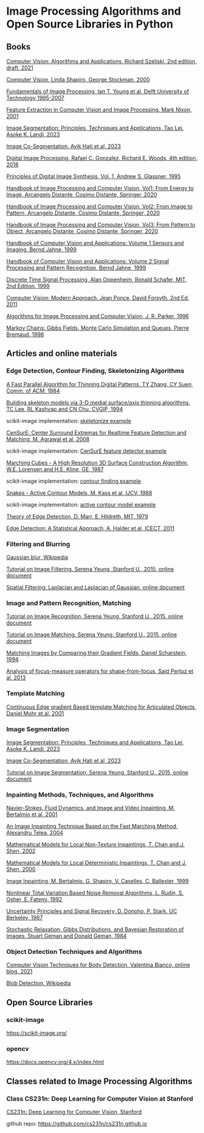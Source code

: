 # Image Processing Algorithms and Open Source Libraries in Python

## Books
[Computer Vision: Algorithms and Applications, Richard Szeliski, 2nd edition, draft, 2021](https://github.com/dimitarpg13/image_processing/blob/main/literature/books/Computer_Vision_Algorithms_Applications_Szeliski_2ed_2021_draft.pdf)

[Computer Vision, Linda Shapiro, George Stockman, 2000](https://github.com/dimitarpg13/image_processing/blob/main/literature/books/Computer_Vision-Linda_Shapiro_2000.pdf)

[Fundamentals of Image Processing, Ian T. Young et al, Delft University of Technology 1995-2007](https://github.com/dimitarpg13/image_processing/blob/main/literature/books/Fundamentals_of_Image_Processing_Ian_T_Young_Delft_University_of_Technology.pdf)

[Feature Extraction in Computer Vision and Image Processing, Mark Nixon, 2001](https://github.com/dimitarpg13/image_processing/blob/main/literature/books/Feature_Extraction_in_Computer_Vision_and_Image_Processing-Mark_Nixon_2001.pdf)

[Image Segmentation: Principles, Techniques and Applications, Tao Lei, Asoke K. Landi, 2023](https://github.com/dimitarpg13/image_processing/blob/main/literature/books/image-segmentation-principles-techniques-and-applications_Lei_2023.pdf)

[Image Co-Segmentation, Avik Hati et al, 2023](https://github.com/dimitarpg13/image_processing/blob/main/literature/books/image-co-segmentation.pdf)

[Digital Image Processing, Rafael C. Gonzalez, Richard E. Woods, 4th edition, 2018](https://github.com/dimitarpg13/image_processing/blob/main/literature/books/digital_image_processing_gonzales_4th_edition_2018.pdf)

[Principles of Digital Image Synthesis, Vol. 1, Andrew S. Glassner, 1995](https://github.com/dimitarpg13/image_processing/blob/main/literature/books/Principles_of_Digital_Image_Synthesis_v1.0.1.pdf)

[Handbook of Image Processing and Computer Vision, Vol1: From Energy to Image, Arcangelo Distante, Cosimo Distante, Springer, 2020](https://github.com/dimitarpg13/image_processing/blob/main/literature/books/handbook-of-image-processing-and-computer-vision-vol1-from-energy-to-image.pdf)

[Handbook of Image Processing and Computer Vision, Vol2: From Image to Pattern, Arcangelo Distante, Cosimo Distante, Springer, 2020](https://github.com/dimitarpg13/image_processing/blob/main/literature/books/handbook-of-image-processing-and-computer-vision-volume-2-from-image-to-pattern-2.pdf)

[Handbook of Image Processing and Computer Vision, Vol3: From Pattern to Object, Arcangelo Distante, Cosimo Distante, Springer, 2020](https://github.com/dimitarpg13/image_processing/blob/main/literature/books/handbook-of-image-processing-and-computer-vision-volume-3-from-pattern-to-object.pdf)

[Handbook of Computer Vision and Applications: Volume 1 Sensors and Imaging, Bernd Jahne, 1999](https://github.com/dimitarpg13/image_processing/blob/main/literature/books/Handbook_of_Computer_Vision_and_Applications_Vol1_Sensors_and_Imaging_Bernd_Jahne.pdf)

[Handbook of Computer Vision and Applications: Volume 2 Signal Processing and Pattern Recognition, Bernd Jahne, 1999](https://github.com/dimitarpg13/image_processing/blob/main/literature/books/Handbook_of_Computer_Vision_and_Applications_Vol2_Signal_Processing_and_Pattern_Recognition_Bernd_Jahne.pdf)

[Discrete Time Signal Processing, Alan Oppenheim, Ronald Schafer, MIT, 2nd Edition, 1999](https://github.com/dimitarpg13/image_processing/blob/main/literature/books/Discrete_Time_Signal_Processing_Oppenheim_1999.pdf)

[Computer Vision: Modern Approach, Jean Ponce, David Forsyth, 2nd Ed, 2011](https://github.com/dimitarpg13/image_processing/blob/main/literature/books/Computer_Vision_A_Modern_Approach-Forsyth_Ponce_2010.pdf)

[Algorithms for Image Processing and Computer Vision,  J. R. Parker, 1996](https://github.com/dimitarpg13/image_processing/blob/main/literature/books/Algorithms_for_Image_Processing_and_Computer_Vision.pdf)

[Markov Chains: Gibbs Fields, Monte Carlo Simulation and Queues, Pierre Bremaud, 1998](https://github.com/dimitarpg13/image_processing/blob/main/literature/books/Markov_Chains_Gibbs_Fields_Monte_Carlo_Simulation_and_Queues_Bremaud_1998.pdf)

## Articles and online materials

### Edge Detection, Contour Finding, Skeletonizing Algorithms
[A Fast Parallel Algorithm for Thinning Digital Patterns, TY Zhang, CY Suen, Comm. of ACM, 1984](https://github.com/dimitarpg13/image_processing/blob/main/literature/articles/A_Fast_Parallel_Algorithm_for_Thinning_Digital_Patterns_Zhang_ACM_1984.pdf)

[Building skeleton models via 3-D medial surface/axis thinning algorithms, TC Lee, RL Kashyap and CN Chu, CVGIP, 1994](https://github.com/dimitarpg13/image_processing/blob/main/literature/articles/Building_skeleton_models_via_3-D_medial_surface-axis_thinning_algorithms_Lee_1994.pdf)

scikit-image implementation: [skeletonize example](https://scikit-image.org/docs/stable/auto_examples/edges/plot_skeleton.html)

[CenSurE: Center Surround Extremas for Realtime Feature Detection and Matching, M. Agrawal et al, 2008](https://github.com/dimitarpg13/image_processing/blob/main/literature/articles/CenSurE_Center_Surround_Extremas_for_Realtime_Feature_Detection_and_Matching_Agrawal_2008.pdf)

scikit-image implementation: [CenSurE feature detector example](https://scikit-image.org/docs/stable/auto_examples/features_detection/plot_censure.html)

[Marching Cubes - A High Resolution 3D Surface Construction Algorithm, W.E. Lorensen and H.E. Kline, GE, 1987](https://github.com/dimitarpg13/image_processing/blob/main/literature/articles/Marching_Cubes-A_High_Resolution_3D_Surface_Construction_Algorithm_lorenson-and-cline-1987.pdf)

scikit-image implementation: [contour finding example](https://scikit-image.org/docs/stable/auto_examples/edges/plot_contours.html)

[Snakes - Active Contour Models, M. Kass et al, IJCV, 1988](https://github.com/dimitarpg13/image_processing/blob/main/literature/articles/Snakes-Active_contour_models_Kass_IJCV_1988.pdf)

scikit-image implementation: [active contour model example](https://scikit-image.org/docs/stable/auto_examples/edges/plot_active_contours.html#sphx-glr-auto-examples-edges-plot-active-contours-py)

[Theory of Edge Detection, D. Marr, E. Hildreth, MIT, 1979](https://github.com/dimitarpg13/image_processing/blob/main/literature/articles/theory_of_edge_detection_marr_hildreth_1980.pdf)

[Edge Detection: A Statistical Approach, A. Halder et al, ICECT, 2011](https://github.com/dimitarpg13/image_processing/blob/main/literature/articles/edge_detection_statistical_approach_halder_2011.pdf)


### Filtering and Blurring 

[Gaussian blur, Wikipedia](https://en.wikipedia.org/wiki/Gaussian_blur)

[Tutorial on Image Filtering, Serena Yeung, Stanford U., 2015, online document](https://ai.stanford.edu/~syyeung/cvweb/tutorial1.html)

[Spatial Filtering: Laplacian and Laplacian of Gaussian, online document](https://homepages.inf.ed.ac.uk/rbf/HIPR2/log.htm)

### Image and Pattern Recognition, Matching 

[Tutorial on Image Recognition, Serena Yeung, Stanford U., 2015, online document](https://ai.stanford.edu/~syyeung/cvweb/tutorial4.html)

[Tutorial on Image Matching, Serena Yeung, Stanford U., 2015, online document](https://ai.stanford.edu/~syyeung/cvweb/tutorial2.html)

[Matching Images by Comparing their Gradient Fields, Daniel Scharstein, 1994](https://github.com/dimitarpg13/image_processing/blob/main/literature/articles/gradients/gradient.pdf)

[Analysis of focus-measure operators for shape-from-focus, Said Pertuz et al, 2013](https://github.com/dimitarpg13/image_processing/blob/main/literature/articles/pattern_recognition/Pattern_Recognition_Pertuz_2013.pdf)

### Template Matching

[Continuous Edge gradient Based template Matching for Articulated Objects, Daniel Mohr et al, 2001](https://github.com/dimitarpg13/image_processing/blob/main/literature/articles/gradients/Continuous_Edge_Gradient-Based_Template_Matching_for_Articulated_Objects_Mohr_2001.pdf)

### Image Segmentation

[Image Segmentation: Principles, Techniques and Applications, Tao Lei, Asoke K. Landi, 2023](https://github.com/dimitarpg13/image_processing/blob/main/literature/books/image-segmentation-principles-techniques-and-applications_Lei_2023.pdf)

[Image Co-Segmentation, Avik Hati et al, 2023](https://github.com/dimitarpg13/image_processing/blob/main/literature/books/image-co-segmentation.pdf)

[Tutorial on Image Segmentation, Serena Yeung, Stanford U., 2015, online document](https://ai.stanford.edu/~syyeung/cvweb/tutorial3.html)


### Inpainting Methods, Techniques, and Algorithms

[Navier-Stokes, Fluid Dynamics, and Image and Video Inpainting, M. Bertalmio et al, 2001](https://github.com/dimitarpg13/image_processing/blob/main/literature/articles/inpainting_algorithms/Navier-Stokes_Fluid_Dynamics_and_Image_and_Video_Inpainting_Bertalmio_2001)

[An Image Inpainting Technique Based on the Fast Marching Method, Alexandru Telea, 2004](https://github.com/dimitarpg13/image_processing/blob/main/literature/articles/inpainting_algorithms/An_Image_Inpainting_Technique_Based_on_the_Fast_Marching_Method_2004JGraphToolsTelea.pdf)

[Mathematical Models for Local Non-Texture Inpaintings, T. Chan and J. Shen, 2002](https://github.com/dimitarpg13/image_processing/blob/main/literature/articles/inpainting_algorithms/MathematicalL_Models_for_Local_Nontexture_Inpaintings_Chan_2002.pdf)

[Mathematical Models for Local Deterministic Inpaintings, T. Chan and J. Shen, 2000](https://github.com/dimitarpg13/image_processing/blob/main/literature/articles/inpainting_algorithms/Mathematical_Models_for_Local_deterministic_Inpaintings_Chan_2000.pdf)

[Image Inpainting, M. Bertalmio, G. Shapiro, V. Caselles, C. Ballester, 1999](https://github.com/dimitarpg13/image_processing/blob/main/literature/articles/inpainting_algorithms/Image_Inpainting_bertalmio_1999.pdf)

[Nonlinear Total Variation Based Noise Removal Algorithms, L. Rudin, S. Osher, E. Fatemi, 1992](https://github.com/dimitarpg13/image_processing/blob/main/literature/articles/inpainting_algorithms/Nonlinear_total_variation_based_noise_removal_algo_Rudin_1999.pdf)

[Uncertainty Principles and Signal Recovery, D. Donoho, P. Stark, UC Berkeley, 1987](https://github.com/dimitarpg13/image_processing/blob/main/literature/articles/inpainting_algorithms/UncertaintyPrinciplesAndSignalRecoveryDonoho1987.pdf)

[Stochastic Relaxation, Gibbs Distributions, and Bayesian Restoration of Images, Stuart Geman and Donald Geman, 1984](https://github.com/dimitarpg13/image_processing/blob/main/literature/articles/inpainting_algorithms/Stochastic_relaxation_Gibbs_distributions_and_Bayesian_restoration_of_images_Geman_1984.pdf)

### Object Detection Techniques and Algorithms

[Computer Vision Techniques for Body Detection, Valentina Bianco, online blog, 2021](https://blog.xmartlabs.com/blog/computer-vision-techniques-for-body-detection/)

[Blob Detection, Wikipedia](https://en.wikipedia.org/wiki/Blob_detection)

## Open Source Libraries

### scikit-image

https://scikit-image.org/

### opencv

https://docs.opencv.org/4.x/index.html

## Classes related to Image Processing Algorithms

### Class CS231n: Deep Learning for Computer Vision at Stanford

[CS231n: Deep Learning for Computer Vision, Stanford](https://cs231n.github.io/)

github repo: https://github.com/cs231n/cs231n.github.io
